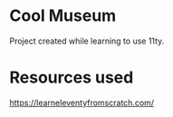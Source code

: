 # Cool Museum

Project created while learning to use 11ty.

# Resources used

https://learneleventyfromscratch.com/
